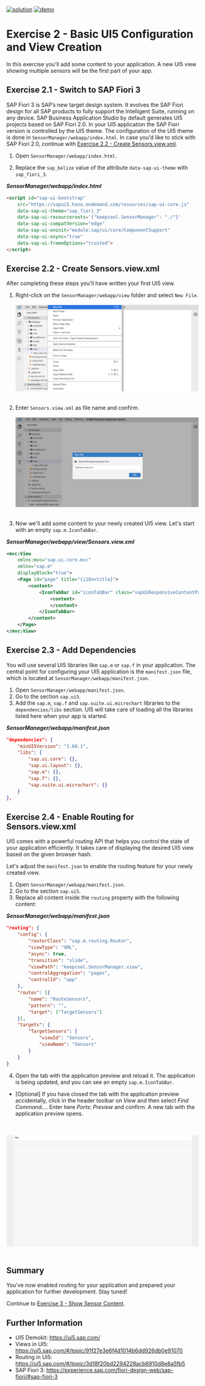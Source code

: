 [![solution](https://flat.badgen.net/badge/solution/available/green?icon=github)](https://github.com/SAP-samples/teched2020-DEV164/tree/code/ex2)
[![demo](https://flat.badgen.net/badge/demo/deployed/blue?icon=chrome)](https://sap-samples.github.io/teched2020-DEV164/ex2/sensormanager/webapp/)

# Exercise 2 - Basic UI5 Configuration and View Creation

In this exercise you'll add some content to your application. A new UI5 view showing multiple sensors will be the first part of your app.

## Exercise 2.1 - Switch to SAP Fiori 3

SAP Fiori 3 is SAP’s new target design system. It evolves the SAP Fiori design for all SAP products to fully support the Intelligent Suite, running on any device. SAP Business Application Studio by default generates UI5 projects based on SAP Fiori 2.0. In your UI5 application the SAP Fiori version is controlled by the UI5 theme. The configuration of the UI5 theme is done in `SensorManager/webapp/index.html`. In case you'd like to stick with SAP Fiori 2.0, continue with [Exercise 2.2 - Create Sensors.view.xml](#exercise-22---create-sensorsviewxml).

1. Open `SensorManager/webapp/index.html`.

2. Replace the `sap_belize` value of the attribute `data-sap-ui-theme` with `sap_fiori_3`.

***SensorManager/webapp/index.html***

````html
<script id="sap-ui-bootstrap"
    src="https://sapui5.hana.ondemand.com/resources/sap-ui-core.js"
    data-sap-ui-theme="sap_fiori_3"
    data-sap-ui-resourceroots='{"keepcool.SensorManager": "./"}'
    data-sap-ui-compatVersion="edge"
    data-sap-ui-oninit="module:sap/ui/core/ComponentSupport"
    data-sap-ui-async="true"
    data-sap-ui-frameOptions="trusted">
</script>
````

## Exercise 2.2 - Create Sensors.view.xml

After completing these steps you'll have written your first UI5 view.

1. Right-click on the `SensorManager/webapp/view` folder and select `New File`.
<br><br>![](/exercises/ex2/images/02_02_0010.png)<br><br>

2. Enter `Sensors.view.xml` as file name and confirm.
<br><br>![](/exercises/ex2/images/02_02_0020.png)<br><br>

3. Now we'll add some content to your newly created UI5 view. Let's start with an empty `sap.m.IconTabBar`.

***SensorManager/webapp/view/Sensors.view.xml***

````xml
<mvc:View
    xmlns:mvc="sap.ui.core.mvc"
    xmlns="sap.m"
    displayBlock="true">
    <Page id="page" title="{i18n>title}">
        <content>
            <IconTabBar id="iconTabBar" class="sapUiResponsiveContentPadding">
                <content>
                </content>
            </IconTabBar>
        </content>
    </Page>
</mvc:View>
````

## Exercise 2.3 - Add Dependencies

You will use several UI5 libraries like `sap.m` or `sap.f` in your application. The central point for configuring your UI5 application is the `manifest.json` file, which is located at `SensorManager/webapp/manifest.json`.

1. Open `SensorManager/webapp/manifest.json`.
2. Go to the section `sap.ui5`.
3. Add the `sap.m`, `sap.f` and `sap.suite.ui.microchart` libraries to the `dependencies/libs` section. UI5 will take care of loading all the libraries listed here when your app is started.

***SensorManager/webapp/manifest.json***

````json
"dependencies": {
    "minUI5Version": "1.60.1",
    "libs": {
        "sap.ui.core": {},
        "sap.ui.layout": {},
        "sap.m": {},
        "sap.f": {},
        "sap.suite.ui.microchart": {}
    }
},
````

## Exercise 2.4 - Enable Routing for Sensors.view.xml

UI5 comes with a powerful routing API that helps you control the state of your application efficiently. It takes care of displaying the desired UI5 view based on the given browser hash.

Let's adjust the `manifest.json` to enable the routing feature for your newly created view.

1. Open `SensorManager/webapp/manifest.json`.
2. Go to the section `sap.ui5`.
3. Replace all content inside the `routing` property with the following content:

***SensorManager/webapp/manifest.json***

````json
"routing": {
    "config": {
        "routerClass": "sap.m.routing.Router",
        "viewType": "XML",
        "async": true,
        "transition": "slide",
        "viewPath": "keepcool.SensorManager.view",
        "controlAggregation": "pages",
        "controlId": "app"
    },
    "routes": [{
        "name": "RouteSensors",
        "pattern": "",
        "target": ["TargetSensors"]
    }],
    "targets": {
        "TargetSensors": {
            "viewId": "Sensors",
            "viewName": "Sensors"
        }
    }
}
````

4. Open the tab with the application preview and reload it. The application is being updated, and you can see an empty `sap.m.IconTabBar`.
  * [Optional] If you have closed the tab with the application preview accidentally, click in the header toolbar on *View* and then select *Find Command...*. Enter here *Ports: Preview* and confirm. A new tab with the application preview opens.</ul>

<br><br>![](images/02_02_0030.png)<br><br>

## Summary

You've now enabled routing for your application and prepared your application for further development. Stay tuned!

Continue to [Exercise 3 - Show Sensor Content](../ex3/README.md).


## Further Information

* UI5 Demokit: https://ui5.sap.com/
* Views in UI5: https://ui5.sap.com/#/topic/91f27e3e6f4d1014b6dd926db0e91070
* Routing in UI5: https://ui5.sap.com/#/topic/3d18f20bd2294228acb6910d8e8a5fb5
* SAP Fiori 3: https://experience.sap.com/fiori-design-web/sap-fiori/#sap-fiori-3
